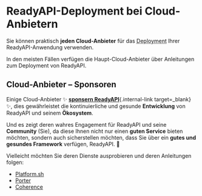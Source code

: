 # ReadyAPI-Deployment bei Cloud-Anbietern

Sie können praktisch **jeden Cloud-Anbieter** für das <abbr title="Bereitstellen der fertigen Anwendung für die Endbenutzer">Deployment</abbr> Ihrer ReadyAPI-Anwendung verwenden.

In den meisten Fällen verfügen die Haupt-Cloud-Anbieter über Anleitungen zum Deployment von ReadyAPI.

## Cloud-Anbieter – Sponsoren

Einige Cloud-Anbieter ✨ [**sponsern ReadyAPI**](../help-readyapi.md#den-autor-sponsern){.internal-link target=\_blank} ✨, dies gewährleistet die kontinuierliche und gesunde **Entwicklung** von ReadyAPI und seinem **Ökosystem**.

Und es zeigt deren wahres Engagement für ReadyAPI und seine **Community** (Sie), da diese Ihnen nicht nur einen **guten Service** bieten möchten, sondern auch sicherstellen möchten, dass Sie über ein **gutes und gesundes Framework** verfügen, ReadyAPI. 🙇

Vielleicht möchten Sie deren Dienste ausprobieren und deren Anleitungen folgen:

- <a href="https://docs.platform.sh/languages/python.html?utm_source=readyapi-signup&utm_medium=banner&utm_campaign=ReadyAPI-signup-June-2023" class="external-link" target="_blank">Platform.sh</a>
- <a href="https://docs.porter.run/language-specific-guides/readyapi" class="external-link" target="_blank">Porter</a>
- <a href="https://docs.withcoherence.com/docs/configuration/frameworks?utm_medium=advertising&utm_source=readyapi&utm_campaign=banner%20january%2024#fast-api-example" class="external-link" target="_blank">Coherence</a>
